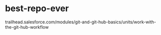 # best-repo-ever
trailhead.salesforce.com/modules/git-and-git-hub-basics/units/work-with-the-git-hub-workflow
